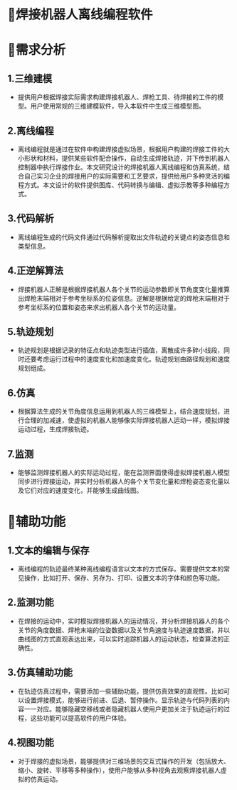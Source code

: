 # :robot:焊接机器人离线编程软件
  
  
:pencil:需求分析  
===================================================
1.三维建模
--------------
* 提供用户根据焊接实际需求构建焊接机器人、焊枪工具、待焊接的工件的模型。用户使用常规的三维建模软件，导入本软件中生成三维模型图。    

2.离线编程
------------  
* 离线编程就是通过在软件中构建焊接虚拟场景，根据用户构建的焊接工件的大小形状和材料，提供某些软件配合操作，自动生成焊接轨迹，并下传到机器人控制器中执行焊接作业。本文研究设计的焊接机器人离线编程和仿真系统，结合自己实习企业的焊接用户的实际需要和工艺要求，提供给用户多种灵活的编程方式。本文设计的软件提供图库、代码转换与编辑、虚拟示教等多种编程方式。  

3.代码解析
------------
* 离线编程生成的代码文件通过代码解析提取出文件轨迹的关键点的姿态信息和类型信息。     

4.正逆解算法
---------------
* 焊接机器人正解是根据焊接机器人各个关节的运动参数即关节角度变化量推算出焊枪末端相对于参考坐标系的位姿信息。逆解是根据给定的焊枪末端相对于参考坐标系的位置和姿态来求出机器人各个关节的运动量。    

5.轨迹规划
------------
* 轨迹规划是根据记录的特征点和轨迹类型进行插值，离散成许多碎小线段，同时还要考虑运行过程中的速度变化和加速度变化。轨迹规划由路径规划和速度规划组成。  

6.仿真
----------
* 根据算法生成的关节角度信息运用到机器人的三维模型上，结合速度规划，进行合理的加减速，使虚拟的机器人能够像实际焊接机器人运动一样，模拟焊接运动过程，生成焊接轨迹。

7.监测
-------------
* 能够监测焊接机器人的实际运动过程，能在监测界面使得虚拟焊接机器人模型同步进行焊接运动，并实时分析机器人的各个关节变化量和焊枪姿态变化量以及它们对应的速度变化，并能够生成曲线图。

:pushpin:辅助功能
===========

1.文本的编辑与保存
--------------------
* 离线编程的轨迹最终某种离线编程语言以文本的方式保存。需要提供文本的常见操作，比如打开、保存、另存为、打印、设置文本的字体和颜色等功能。

2.监测功能
-------------------
* 在焊接的运动中，实时模拟焊接机器人的运动情况，并分析焊接机器人的各个关节的角度数据、焊枪末端的位姿数据以及关节角速度与轨迹速度数据，并以曲线图的方式直观表达出来，可以实时追踪机器人的运动状态，检查算法的正确性。

3.仿真辅助功能
------------------------
* 在轨迹仿真过程中，需要添加一些辅助功能，提供仿真效果的直观性。比如可以设置焊接模式，能够进行前进、后退、暂停操作。显示轨迹与代码列表的内容一一对应。能够隐藏空移线或者隐藏机器人使用户更加关注于轨迹运行的过程，这些功能可以提高软件的用户体验。

4.视图功能
---------------
* 对于焊接的虚拟场景，能够提供对三维场景的交互式操作的开发（包括放大、缩小、旋转、平移等多种操作），使用户能够从多种视角去观察焊接机器人虚拟的仿真运动。

